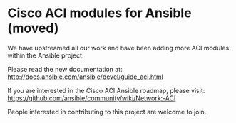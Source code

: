 
# Cisco ACI modules for Ansible (moved)

We have upstreamed all our work and have been adding more ACI modules within the Ansible project.

Please read the new documentation at:
http://docs.ansible.com/ansible/devel/guide_aci.html

If you are interested in the Cisco ACI Ansible roadmap, please visit:
https://github.com/ansible/community/wiki/Network:-ACI

People interested in contributing to this project are welcome to join.
